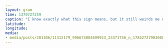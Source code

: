 ```yaml
---
layout: gram
time: 1370727259
caption: "I know exactly what this sign means, but it still weirds me out."
latitude: 
longitude: 
media:
- media/posts/201306/11312179_996674883699923_23371756_n_17842727983000351.jpg
---
```

